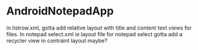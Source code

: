 # AndroidNotepadApp
in listrow.xml, gotta add relative layout with title and content text views for files. In notepad select.xml ie layout file for notepad select gotta add a recycler view in contraint layout maybe?
